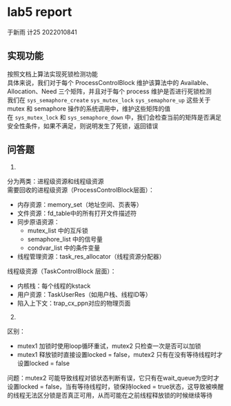# lab5 report
于新雨 计25 2022010841
## 实现功能
按照文档上算法实现死锁检测功能    
具体来说，我们对于每个 ProcessControlBlock 维护该算法中的 Available、Allocation、Need 三个矩阵，并且对于每个 process 维护是否进行死锁检测    
我们在 `sys_semaphore_create` `sys_mutex_lock` `sys_semaphore_up` 这些关于 mutex 和 semaphore 操作的系统调用中，维护这些矩阵的值     
在 `sys_mutex_lock` 和 `sys_semaphore_down` 中，我们会检查当前的矩阵是否满足安全性条件，如果不满足，则说明发生了死锁，返回错误     

## 问答题
1. 
分为两类：进程级资源和线程级资源    
需要回收的进程级资源（ProcessControlBlock层面）：    
- 内存资源：memory_set（地址空间、页表等）
- 文件资源：fd_table中的所有打开文件描述符
- 同步原语资源：
    - mutex_list 中的互斥锁
    - semaphore_list 中的信号量
    - condvar_list 中的条件变量
- 线程管理资源：task_res_allocator（线程资源分配器）    

线程级资源（TaskControlBlock 层面）：
- 内核栈：每个线程的kstack
- 用户资源：TaskUserRes（如用户栈、线程ID等）
- 陷入上下文：trap_cx_ppn对应的物理页面

2. 
区别：    
- mutex1 加锁时使用loop循环重试，mutex2 只检查一次是否可以加锁
- mutex1 释放锁时直接设置locked = false，mutex2 只有在没有等待线程时才设置locked = false

问题：mutex2 可能导致线程对锁状态判断有误，它只有在wait_queue为空时才设置locked = false，当有等待线程时，锁保持locked = true状态，这导致被唤醒的线程无法区分锁是否真正可用，从而可能在之前线程释放锁的时候继续等待